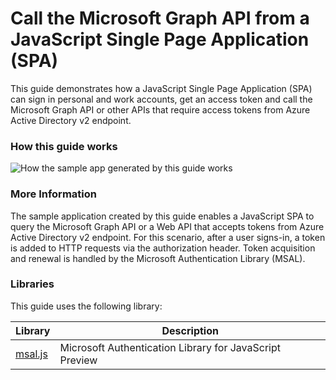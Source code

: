 
# Call the Microsoft Graph API from a JavaScript Single Page Application (SPA)

This guide demonstrates how a JavaScript Single Page Application (SPA) can sign in personal and work accounts, get an access token and call the Microsoft Graph API or other APIs that require access tokens from Azure Active Directory v2 endpoint.

### How this guide works

![How the sample app generated by this guide works](media/active-directory-singlepageapp-javascriptspa-introduction/javascriptspa-intro.png)

<!--start-collapse-->
### More Information

The sample application created by this guide enables a JavaScript SPA to query the Microsoft Graph API or a Web API that accepts tokens from Azure Active Directory v2 endpoint. For this scenario, after a user signs-in, a token is added to HTTP requests via the authorization header. Token acquisition and renewal is handled by the Microsoft Authentication Library (MSAL).
<!--end-collapse-->

<!--start-collapse-->
### Libraries

This guide uses the following library:

|Library|Description|
|---|---|
|[msal.js](https://github.com/AzureAD/microsoft-authentication-library-for-js)|Microsoft Authentication Library for JavaScript Preview|
<!--end-collapse-->
